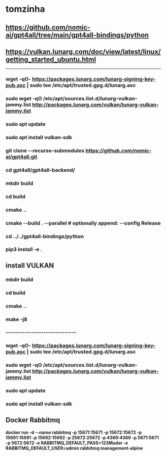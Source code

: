 # tomzinha

## https://github.com/nomic-ai/gpt4all/tree/main/gpt4all-bindings/python
## https://vulkan.lunarg.com/doc/view/latest/linux/getting_started_ubuntu.html
------
### wget -qO- https://packages.lunarg.com/lunarg-signing-key-pub.asc | sudo tee /etc/apt/trusted.gpg.d/lunarg.asc
### sudo wget -qO /etc/apt/sources.list.d/lunarg-vulkan-jammy.list http://packages.lunarg.com/vulkan/lunarg-vulkan-jammy.list
### sudo apt update
### sudo apt install vulkan-sdk

### git clone --recurse-submodules https://github.com/nomic-ai/gpt4all.git
### cd gpt4all/gpt4all-backend/
### mkdir build
### cd build
### cmake ..
### cmake --build . --parallel  # optionally append: --config Release
### cd ../../gpt4all-bindings/python
### pip3 install -e .

## install VULKAN
### mkdir build
### cd build
### cmake ..
### make -j8
### ------------------------------
### wget -qO- https://packages.lunarg.com/lunarg-signing-key-pub.asc | sudo tee /etc/apt/trusted.gpg.d/lunarg.asc
### sudo wget -qO /etc/apt/sources.list.d/lunarg-vulkan-jammy.list http://packages.lunarg.com/vulkan/lunarg-vulkan-jammy.list
### sudo apt update
### sudo apt install vulkan-sdk


## Docker Rabbitmq
#### docker run -d --name rabbitmq -p 15671:15671 -p 15672:15672 -p 15691:15691 -p 15692:15692 -p 25672:25672 -p 4369:4369 -p 5671:5671 -p 5672:5672 -e RABBITMQ_DEFAULT_PASS=123Mudar -e RABBITMQ_DEFAULT_USER=admin rabbitmq:management-alpine